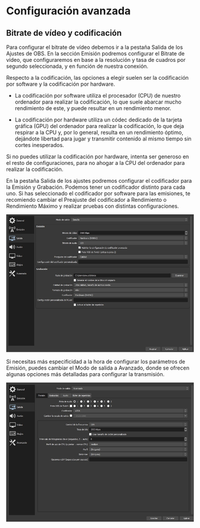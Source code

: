 # Configuración avanzada

## Bitrate de vídeo y codificación

Para configurar el bitrate de vídeo debemos ir a la pestaña Salida de los Ajustes de OBS. En la sección Emisión podremos configurar el Bitrate de vídeo, que configuraremos en base a la resolución y tasa de cuadros por segundo seleccionada, y en función de nuestra conexión.

Respecto a la codificación, las opciones a elegir suelen ser la codificación por software y la codificación por hardware.

* La codificación por software utiliza el procesador (CPU) de nuestro ordenador para realizar la codificación, lo que suele abarcar mucho rendimiento de este, y puede resultar en un rendimiento menor.

* La codificación por hardware utiliza un códec dedicado de la tarjeta gráfica (GPU) del ordenador para realizar la codificación, lo que deja respirar a la CPU y, por lo general, resulta en un rendimiento óptimo, dejándote libertad para jugar y transmitir contenido al mismo tiempo sin cortes inesperados.

Si no puedes utilizar la codificación por hardware, intenta ser generoso en el resto de configuraciones, para no ahogar a la CPU del ordenador para realizar la codificación.

En la pestaña Salida de los ajustes podremos configurar el codificador para la Emisión y Grabación. Podemos tener un codificador distinto para cada uno. Si has seleccionado el codificador por software para las emisiones, te recomiendo cambiar el Preajuste del codificador a Rendimiento o Rendimiento Máximo y realizar pruebas con distintas configuraciones.

![Configuración de Salida](./images/output_configuration.jpg)

Si necesitas más especificidad a la hora de configurar los parámetros de Emisión, puedes cambiar el Modo de salida a Avanzado, donde se ofrecen algunas opciones más detalladas para configurar la transmisión.

![Configuración de Salida avanzada](./images/advanced_output_configuration.jpg)